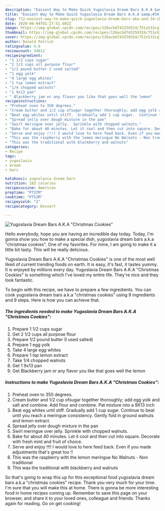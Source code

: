 ```yaml
---
description: "Easiest Way to Make Quick Yugoslavia Dream Bars A.K.A &amp;#34;Christmas Cookies&amp;#34;"
title: "Easiest Way to Make Quick Yugoslavia Dream Bars A.K.A &amp;#34;Christmas Cookies&amp;#34;"
slug: 712-easiest-way-to-make-quick-yugoslavia-dream-bars-aka-and-34-christmas-cookies-and-34
date: 2020-08-04T01:27:51.602Z
image: https://img-global.cpcdn.com/recipes/126acbd743259324/751x532cq70/yugoslavia-dream-bars-aka-christmas-cookies-recipe-main-photo.jpg
thumbnail: https://img-global.cpcdn.com/recipes/126acbd743259324/751x532cq70/yugoslavia-dream-bars-aka-christmas-cookies-recipe-main-photo.jpg
cover: https://img-global.cpcdn.com/recipes/126acbd743259324/751x532cq70/yugoslavia-dream-bars-aka-christmas-cookies-recipe-main-photo.jpg
author: Donald Patrick
ratingvalue: 4.6
reviewcount: 34812
recipeingredient:
- "1 1/2 cups sugar"
- "2 1/2 cups all purpose flour"
- "1/2 pound butter I used salted"
- "1 egg yolk"
- "4 large egg whites"
- "1 tsp lemon extract"
- "1/4 chopped walnuts"
- "1 9x13 pan"
- " Blackberry jam or any flavor you like that goes well the lemon"
recipeinstructions:
- "Preheat oven to 350 degrees."
- "Cream butter and 1/2 cup ofsugar together thoroughly; add egg yolk and salt and combine.  Add flour and combine.  Pat mixture into a 9X13 inch"
- "Beat egg whites until stiff.  Gradually add 1 cup sugar.  Continue to beat until you reach a meringue consistency.  Gently fold in ground walnuts and lemon extract."
- "Spread jelly over dough mixture in the pan"
- "Swirl meringue over jelly.  Sprinkle with chopped walnuts."
- "Bake for about 40 minutes. Let it cool and then cut into square. Decorate with fresh mint and fruit of choice."
- "Serve and enjoy !!!! I would love to here feed back. Even if you made adjustments that&#39;s great too !!"
- "This was the raspberry with the lemon meringue No Walnuts - Non traditional"
- "This was the traditional with blackberry and walnuts"
categories:
- Recipe
tags:
- yugoslavia
- dream
- bars

katakunci: yugoslavia dream bars 
nutrition: 183 calories
recipecuisine: American
preptime: "PT37M"
cooktime: "PT52M"
recipeyield: "2"
recipecategory: Dessert

---
```



![Yugoslavia Dream Bars A.K.A &#34;Christmas Cookies&#34;](https://img-global.cpcdn.com/recipes/126acbd743259324/751x532cq70/yugoslavia-dream-bars-aka-christmas-cookies-recipe-main-photo.jpg)

Hello everybody, hope you are having an incredible day today. Today, I'm gonna show you how to make a special dish, yugoslavia dream bars a.k.a &#34;christmas cookies&#34;. One of my favorites. For mine, I am going to make it a little bit tasty. This will be really delicious.

Yugoslavia Dream Bars A.K.A &#34;Christmas Cookies&#34; is one of the most well liked of current trending foods on earth. It is easy, it's fast, it tastes yummy. It is enjoyed by millions every day. Yugoslavia Dream Bars A.K.A &#34;Christmas Cookies&#34; is something which I've loved my entire life. They're nice and they look fantastic.




To begin with this recipe, we have to prepare a few ingredients. You can cook yugoslavia dream bars a.k.a &#34;christmas cookies&#34; using 9 ingredients and 9 steps. Here is how you can achieve that.

<!--inarticleads1-->

##### The ingredients needed to make Yugoslavia Dream Bars A.K.A &#34;Christmas Cookies&#34;:

1. Prepare 1 1/2 cups sugar
1. Get 2 1/2 cups all purpose flour
1. Prepare 1/2 pound butter (I used salted)
1. Prepare 1 egg yolk
1. Take 4 large egg whites
1. Prepare 1 tsp lemon extract
1. Take 1/4 chopped walnuts
1. Get 1 9x13 pan
1. Get  Blackberry jam or any flavor you like that goes well the lemon




<!--inarticleads2-->

##### Instructions to make Yugoslavia Dream Bars A.K.A &#34;Christmas Cookies&#34;:

1. Preheat oven to 350 degrees.
1. Cream butter and 1/2 cup ofsugar together thoroughly; add egg yolk and salt and combine.  Add flour and combine.  Pat mixture into a 9X13 inch
1. Beat egg whites until stiff.  Gradually add 1 cup sugar.  Continue to beat until you reach a meringue consistency.  Gently fold in ground walnuts and lemon extract.
1. Spread jelly over dough mixture in the pan
1. Swirl meringue over jelly.  Sprinkle with chopped walnuts.
1. Bake for about 40 minutes. Let it cool and then cut into square. Decorate with fresh mint and fruit of choice.
1. Serve and enjoy !!!! I would love to here feed back. Even if you made adjustments that&#39;s great too !!
1. This was the raspberry with the lemon meringue No Walnuts - Non traditional
1. This was the traditional with blackberry and walnuts




So that's going to wrap this up for this exceptional food yugoslavia dream bars a.k.a &#34;christmas cookies&#34; recipe. Thank you very much for your time. I'm sure that you will make this at home. There is gonna be more interesting food in home recipes coming up. Remember to save this page on your browser, and share it to your loved ones, colleague and friends. Thanks again for reading. Go on get cooking!
